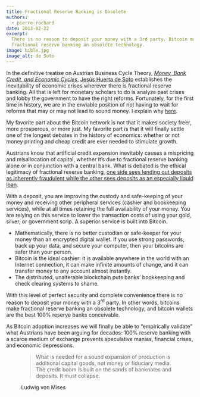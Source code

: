 ```yaml
---
title: Fractional Reserve Banking is Obsolete
authors:
  - pierre-rochard
date: 2013-02-22
excerpt:
  There is no reason to deposit your money with a 3rd party. Bitcoin makes
  fractional reserve banking an obsolete technology.
image: bible.jpg
image_alt: de Soto
---
```


In the definitive treatise on Austrian Business Cycle Theory, [_Money, Bank Credit, and Economic Cycles_](http://mises.org/books/desoto.pdf), [Jesús Huerta de Soto](http://www.jesushuertadesoto.com/) establishes the inevitability of economic crises wherever there is fractional reserve banking. All that is left for monetary scholars to do is analyze past crises and lobby the government to have the right reforms. Fortunately, for the first time in history, we are in the enviable position of not having to wait for reforms that may or may not lead to sound money. I explain why [here](/mempool/end-the-fed-hoard-bitcoins "End the Fed: Hoard Bitcoins").

My favorite part about the Bitcoin network is not that it makes society freer, more prosperous, or more just. My favorite part is that it will finally settle one of the longest debates in the history of economics: whether or not money printing and cheap credit are ever needed to stimulate growth.

Austrians know that artificial credit expansion inevitably causes a mispricing and misallocation of capital, whether it’s due to fractional reserve banking alone or in conjunction with a central bank. What is debated is the ethical legitimacy of fractional reserve banking, [one side sees lending out deposits as inherently fraudulent while the other sees deposits as an especially liquid loan](http://themisescircle.org/blog/2012/10/23/austrian-banking-showdown/ "Austrian Banking Showdown").

With a deposit, you are improving the custody and safe-keeping of your money and receiving other peripheral services (cashier and bookkeeping services), while at all times retaining the full availability of your money. You are relying on this service to lower the transaction costs of using your gold, silver, or government scrip. A superior service is built into Bitcoin.

- Mathematically, there is no better custodian or safe-keeper for your money than an encrypted digital wallet. If you use strong passwords, back up your data, and secure your computer, then your bitcoins are safer than your person.
- Bitcoin is the ideal cashier: it is available anywhere in the world with an Internet connection, it can make infinite amounts of change, and it can transfer money to any account almost instantly.
- The distributed, unalterable blockchain puts banks’ bookkeeping and check clearing systems to shame.

With this level of perfect security and complete convenience there is no reason to deposit your money with a 3<sup>rd</sup> party. In other words, bitcoins make fractional reserve banking an obsolete technology, and bitcoin wallets are the best 100% reserve banks conceivable.

As Bitcoin adoption increases we will finally be able to “empirically validate" what Austrians have been arguing for decades: 100% reserve banking with a scarce medium of exchange prevents speculative manias, financial crises, and economic depressions.

<figure>
  <blockquote>
    <p>What is needed for a sound expansion of production is additional capital goods, not money or fiduciary media. The credit boom is built on the sands of banknotes and deposits. It must collapse.</p>
  </blockquote>
  <figcaption>Ludwig von Mises</figcaption>
</figure>
